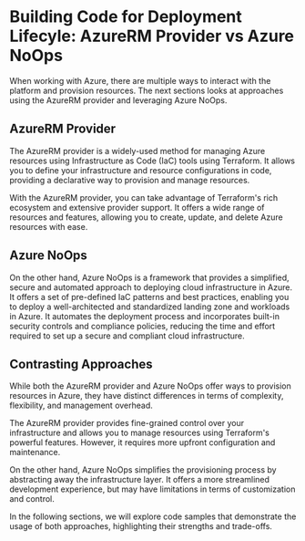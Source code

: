 # Building Code for Deployment Lifecyle: AzureRM Provider vs Azure NoOps

When working with Azure, there are multiple ways to interact with the platform and provision resources. The next sections looks at approaches using the AzureRM provider and leveraging Azure NoOps.

## AzureRM Provider

The AzureRM provider is a widely-used method for managing Azure resources using Infrastructure as Code (IaC) tools using Terraform. It allows you to define your infrastructure and resource configurations in code, providing a declarative way to provision and manage resources.

With the AzureRM provider, you can take advantage of Terraform's rich ecosystem and extensive provider support. It offers a wide range of resources and features, allowing you to create, update, and delete Azure resources with ease.

## Azure NoOps

On the other hand, Azure NoOps is a framework that provides a simplified, secure and automated approach to deploying cloud infrastructure in Azure. It offers a set of pre-defined IaC patterns and best practices, enabling you to deploy a well-architected and standardized landing zone and workloads in Azure. It automates the deployment process and incorporates built-in security controls and compliance policies, reducing the time and effort required to set up a secure and compliant cloud infrastructure.

## Contrasting Approaches

While both the AzureRM provider and Azure NoOps offer ways to provision resources in Azure, they have distinct differences in terms of complexity, flexibility, and management overhead.

The AzureRM provider provides fine-grained control over your infrastructure and allows you to manage resources using Terraform's powerful features. However, it requires more upfront configuration and maintenance.

On the other hand, Azure NoOps simplifies the provisioning process by abstracting away the infrastructure layer. It offers a more streamlined development experience, but may have limitations in terms of customization and control.

In the following sections, we will explore code samples that demonstrate the usage of both approaches, highlighting their strengths and trade-offs.
